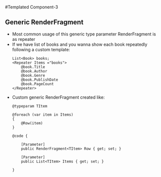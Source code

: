 #Templated Component-3

## Generic RenderFragment
- Most common usage of this generic type parameter RenderFragment is as repeater
- If we have list of books and you wanna show each book repeatedly following a custom template:
    ```
    List<Book> books;
    <Repeater Items ="books">
        @book.Title
        @book.Author
        @book.Genre
        @book.PublishDate
        @book.PageCount
    </Repeater>
    ```
- Custom generic RenderFragment created like:
    ```
    @typeparam TItem

    @foreach (var item in Items)
    {
        @Row(item)
    }

    @code {

        [Parameter]
        public RenderFragment<TItem> Row { get; set; }
    
        [Parameter]
        public List<TItem> Items { get; set; }

    }
    ```
